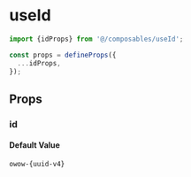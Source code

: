 # useId

```typescript
import {idProps} from '@/composables/useId';

const props = defineProps({
  ...idProps,
});
```

## Props

### id

#### Default Value

`owow-{uuid-v4}`
